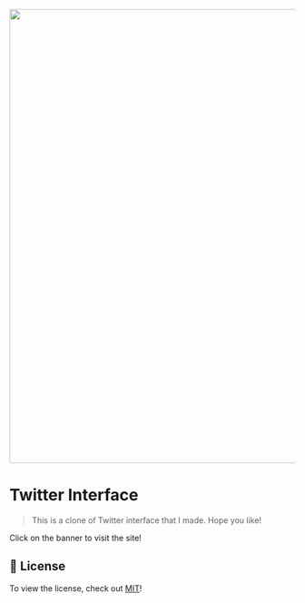 <a href='https://vigorous-yalow-bf6e0c.netlify.app/'>
  <p align="center" style="border-radius:6px">
    <kbd>
    <img width="800" height="auto" src='https://www.paho.org/sites/default/files/styles/flexslider_full/public/2020-06/twitter-banner-1500px.jpg?h=4f5b30f1&itok=IYdGFRGN'>
    </kbd>
  </p>
</a>

# Twitter Interface
> This is a clone of Twitter interface that I made. Hope you like!

Click on the banner to visit the site!

## :pencil: License
To view the license, check out [MIT](https://choosealicense.com/licenses/mit/)!
